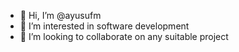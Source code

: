 - 👋 Hi, I’m @ayusufm
- 👀 I’m interested in software development
- 💞️ I’m looking to collaborate on any suitable project

<!---
ayusufm/ayusufm is a ✨ special ✨ repository because its `README.md` (this file) appears on your GitHub profile.
You can click the Preview link to take a look at your changes.
--->
